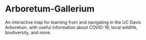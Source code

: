 # Arboretum-Gallerium
 An interactive map for learning from and navigating in the UC Davis Arboretum, with useful information about COVID-19, local wildlife, biodiversity, and more. 
